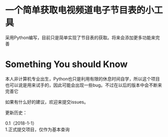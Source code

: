 # 一个简单获取电视频道电子节目表的小工具
采用Python编写，目前只是简单实现了节目表的获取。将来会添加更多功能来完善
# Something You should Know
本人非计算机专业出生，Python也只是利用有限的休息时间自学，所以这个项目也可以说是用来试手的，因此可能会出现一些bug。不过在以后的版本中会不断来完善它  

如果有什么好的建议，欢迎来提交issues。

更新历史：

0.1（2018-1-1）  
1.正式提交项目，仅作为基本查询
